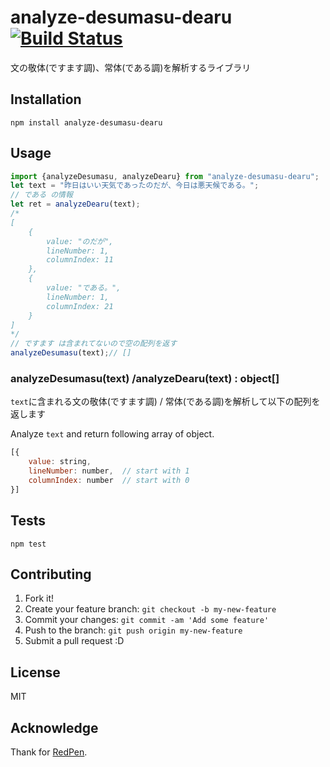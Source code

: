 # analyze-desumasu-dearu [![Build Status](https://travis-ci.org/azu/analyze-desumasu-dearu.svg?branch=master)](https://travis-ci.org/azu/analyze-desumasu-dearu)

文の敬体(ですます調)、常体(である調)を解析するライブラリ

## Installation

    npm install analyze-desumasu-dearu

## Usage

```js
import {analyzeDesumasu, analyzeDearu} from "analyze-desumasu-dearu";
let text = "昨日はいい天気であったのだが、今日は悪天候である。";
// である の情報
let ret = analyzeDearu(text);
/*
[
    {
        value: "のだが",
        lineNumber: 1,
        columnIndex: 11
    },
    {
        value: "である。",
        lineNumber: 1,
        columnIndex: 21
    }
]
*/
// ですます は含まれてないので空の配列を返す
analyzeDesumasu(text);// []
```

### analyzeDesumasu(text) /analyzeDearu(text) : object[]

`text`に含まれる文の敬体(ですます調) / 常体(である調)を解析して以下の配列を返します

Analyze `text` and return following array of object.

```js
[{
    value: string,
    lineNumber: number,  // start with 1
    columnIndex: number  // start with 0
}]
```

## Tests

    npm test

## Contributing

1. Fork it!
2. Create your feature branch: `git checkout -b my-new-feature`
3. Commit your changes: `git commit -am 'Add some feature'`
4. Push to the branch: `git push origin my-new-feature`
5. Submit a pull request :D

## License

MIT

## Acknowledge

Thank for [RedPen](http://redpen.cc/ "RedPen").